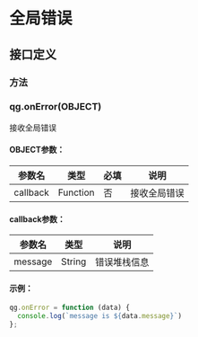 # 全局错误


## 接口定义

### 方法

### qg.onError(OBJECT)

接收全局错误

#### OBJECT参数：

| 参数名   | 类型     | 必填 | 说明         |
| -------- | -------- | ---- | ------------ |
| callback | Function | 否   | 接收全局错误 |

#### callback参数：

| 参数名  | 类型   | 说明         |
| ------- | ------ | ------------ |
| message | String | 错误堆栈信息 |

#### 示例：

```javascript
qg.onError = function (data) {
  console.log(`message is ${data.message}`)
};
```
